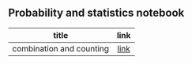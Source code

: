 ## Probability and statistics notebook


|title|link|
|:-:|:-:|
| combination and counting | [link](./combination_counting.ipynb) |
